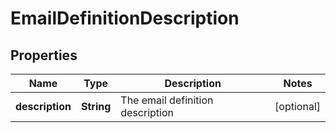
# EmailDefinitionDescription

## Properties
Name | Type | Description | Notes
------------ | ------------- | ------------- | -------------
**description** | **String** | The email definition description |  [optional]



